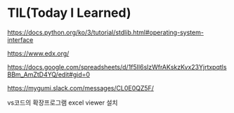 # TIL(Today I Learned)
https://docs.python.org/ko/3/tutorial/stdlib.html#operating-system-interface

https://www.edx.org/

https://docs.google.com/spreadsheets/d/1f5Il6slzWfrAKskzKvx23YjrtxpqtlsBBm_AmZtD4YQ/edit#gid=0


https://mygumi.slack.com/messages/CL0E0QZ5F/

vs코드의 확장프로그램 excel viewer 설치

